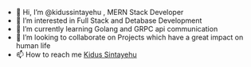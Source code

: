 - 👋 Hi, I’m @kidussintayehu , MERN Stack Developer
- 👀 I’m interested in Full Stack and Detabase Development
- 🌱 I’m currently learning Golang and GRPC api communication
- 💞️ I’m looking to collaborate on Projects which have a great impact on human life
- 📫 How to reach me [Kidus Sintayehu](https://www.upwork.com/freelancers/~014f04999c0410bf06)

<!---
kidussintayehu/kidussintayehu is a ✨ special ✨ repository because its `README.md` (this file) appears on your GitHub profile.
You can click the Preview link to take a look at your changes.
--->
